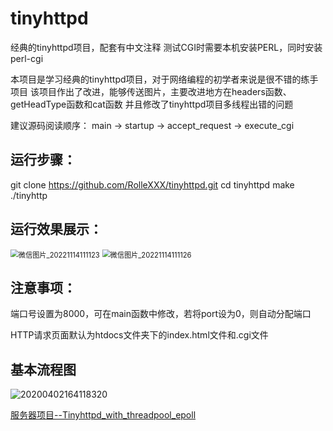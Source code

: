 # tinyhttpd

经典的tinyhttpd项目，配套有中文注释   测试CGI时需要本机安装PERL，同时安装perl-cgi

本项目是学习经典的tinyhttpd项目，对于网络编程的初学者来说是很不错的练手项目
该项目作出了改进，能够传送图片，主要改进地方在headers函数、getHeadType函数和cat函数
并且修改了tinyhttpd项目多线程出错的问题

建议源码阅读顺序： main -> startup -> accept_request -> execute_cgi

## 运行步骤：

git clone https://github.com/RolleXXX/tinyhttpd.git
cd tinyhttpd
make
./tinyhttp



## 运行效果展示：

<img src="https://user-images.githubusercontent.com/107916833/201567258-43fa899f-e112-48e0-9e99-f414d2464a16.png" alt="微信图片_20221114111123" style="zoom:80%;" />
<img src="https://user-images.githubusercontent.com/107916833/201567260-fe804f8b-7512-4e8d-aabd-e11b41c34cb0.png" alt="微信图片_20221114111126" style="zoom:80%;" />



## 注意事项：

端口号设置为8000，可在main函数中修改，若将port设为0，则自动分配端口

HTTP请求页面默认为htdocs文件夹下的index.html文件和.cgi文件



## 基本流程图
![20200402164118320](https://user-images.githubusercontent.com/107916833/201569194-853808fd-f38e-434c-8712-a9d470dbcb83.png)


[服务器项目--Tinyhttpd_with_threadpool_epoll](https://blog.csdn.net/qq_39751437/article/details/105265301)

